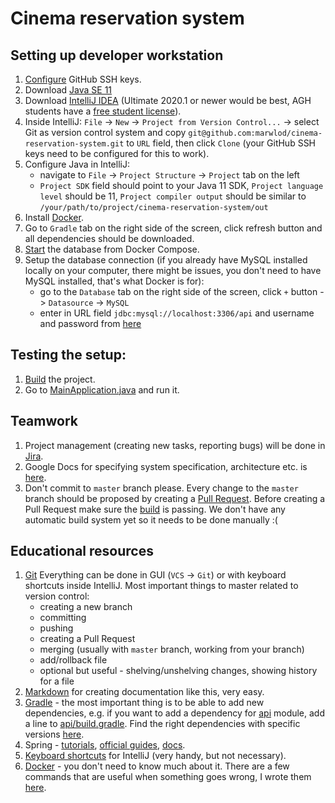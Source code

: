 # Cinema reservation system

## Setting up developer workstation

1. [Configure](https://help.github.com/en/github/authenticating-to-github/adding-a-new-ssh-key-to-your-github-account) 
    GitHub SSH keys.
1. Download [Java SE 11](https://jdk.java.net/java-se-ri/11)  
1. Download [IntelliJ IDEA](https://www.jetbrains.com/idea/download) 
    (Ultimate 2020.1 or newer would be best, AGH students have a [free student license](https://accounts.ki.agh.edu.pl/licenses/)).
1. Inside IntelliJ: `File` -> `New` -> `Project from Version Control...` -> select Git as version control system and
    copy `git@github.com:marwlod/cinema-reservation-system.git` to `URL` field, then click `Clone` 
    (your GitHub SSH keys need to be configured for this to work).
1. Configure Java in IntelliJ:
    - navigate to `File` -> `Project Structure` -> `Project` tab on the left
    - `Project SDK` field should point to your Java 11 SDK, `Project language level` should be 11,
        `Project compiler output` should be similar to `/your/path/to/project/cinema-reservation-system/out`
1. Install [Docker](https://docs.docker.com/engine/install/). 
1. Go to `Gradle` tab on the right side of the screen, click refresh button and all dependencies should be downloaded.
1. [Start](docs/docker.md) the database from Docker Compose.
1. Setup the database connection (if you already have MySQL installed locally on your computer, there might be issues, 
    you don't need to have MySQL installed, that's what Docker is for):
    - go to the `Database` tab on the right side of the screen, click `+` button -> `Datasource` -> `MySQL`
    - enter in URL field `jdbc:mysql://localhost:3306/api` and username and password from [here](api/src/test/resources/db/db-init.sql)


## Testing the setup:

1. [Build](docs/build.md) the project.
1. Go to [MainApplication.java](/api/src/main/java/io/github/kkw/api/MainApplication.java) and run it.


## Teamwork

1. Project management (creating new tasks, reporting bugs) will be done in 
    [Jira](https://marwlod.atlassian.net/secure/RapidBoard.jspa?rapidView=1&projectKey=CRS).
1. Google Docs for specifying system specification, architecture etc. is 
    [here](https://docs.google.com/document/d/1BDx4CPwI4I0IPwDOA703z2xR4x-2jga33cw82GyiGe8/edit).
1. Don't commit to `master` branch please. Every change to the `master` branch should be proposed by creating a 
    [Pull Request](https://help.github.com/en/github/collaborating-with-issues-and-pull-requests/creating-a-pull-request).
    Before creating a Pull Request make sure the [build](docs/build.md) is passing.
    We don't have any automatic build system yet so it needs to be done manually :(


## Educational resources

1. [Git](https://www.freecodecamp.org/news/learn-the-basics-of-git-in-under-10-minutes-da548267cc91/)
    Everything can be done in GUI (`VCS` -> `Git`) or with keyboard shortcuts inside IntelliJ. 
    Most important things to master related to version control:
    - creating a new branch
    - committing
    - pushing
    - creating a Pull Request
    - merging (usually with `master` branch, working from your branch)
    - add/rollback file
    - optional but useful - shelving/unshelving changes, showing history for a file
1. [Markdown](https://guides.github.com/features/mastering-markdown/) 
    for creating documentation like this, very easy.
1. [Gradle](https://docs.gradle.org/current/userguide/getting_started.html) - the most important thing is to be able 
    to add new dependencies, e.g. if you want to add a dependency for [api](api) module, add a line to 
    [api/build.gradle](api/build.gradle). 
    Find the right dependencies with specific versions [here](https://mvnrepository.com/).
1. Spring - [tutorials](https://www.baeldung.com/spring-tutorial),
    [official guides](https://spring.io/guides),
    [docs](https://docs.spring.io/spring/docs/current/spring-framework-reference/index.html).
1. [Keyboard shortcuts](https://resources.jetbrains.com/storage/products/intellij-idea/docs/IntelliJIDEA_ReferenceCard.pdf) 
    for IntelliJ (very handy, but not necessary).
1. [Docker](https://docs.docker.com/compose/gettingstarted/) - you don't need to know much about it. There are a few commands
    that are useful when something goes wrong, I wrote them [here](docs/docker.md).